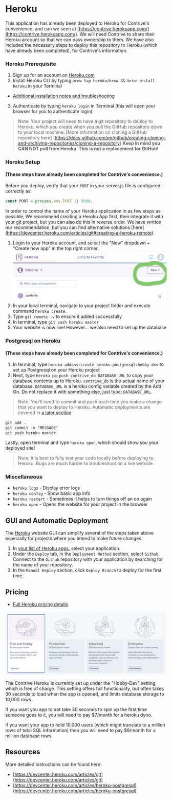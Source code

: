 # Heroku

This application has already been deployed to Heroku for Contrive's convenience, and can we seen at [https://contrive.herokuapp.com/](https://contrive.herokuapp.com/).  We will need Contrive to share their Heroku account so that we can pass ownership to them.  We have also included the necessary steps to deploy this repository to Heroku (which have already been completed), for Contrive's information.


### Heroku Prerequisite

1. Sign up for an account on [Heroku.com](https://www.heroku.com/)
2. Install Heroku CLI by typing `brew tap heroku/brew && brew install heroku` in your Terminal
  - [Additional installation notes and troubleshooting](https://devcenter.heroku.com/articles/heroku-cli#download-and-install)
3. Authenticate by typing `heroku login` in Terminal (this will open your browser for you to authenticate login)

> Note: Your project will need to have a git repository to deploy to Heroku, which you create when you pull the GitHub repository down to your local machine. [More information on cloning a GitHub repository here] (https://docs.github.com/en/github/creating-cloning-and-archiving-repositories/cloning-a-repository)
**Keep in mind you CAN NOT pull from Heroku. This is not a replacement for GitHub!**


### Heroku Setup
#### (These steps have already been completed for Contrive's convenience.)

Before you deploy, verify that your `PORT` in your server.js file is configured correctly as:

```JavaScript
const PORT = process.env.PORT || 5000;
```

In order to control the name of your Heroku application in as few steps as possible, We recommend creating a Heroku App first, then integrate it with your git project, but you can also do this in reverse order.  We have written our recommendation, but you can find alternative solutions [here] (https://devcenter.heroku.com/articles/git#creating-a-heroku-remote). 

1. Login to your Heroku account, and select the "New" dropdown + "Create new app" in the top right corner. ![Select "New" to create new app](./ReadMeImgs/herokuAddNew.png)
2. In your local terminal, navigate to your project folder and execute command `heroku create`.
3. Type `git remote -v` to ensure it added successfully
4. In terminal, type `git push heroku master`
5. Your website is now live! However... we also need to set up the database


### Postgresql on Heroku
#### (These steps have already been completed for Contrive's convenience.)

1. In terminal, type `heroku addons:create heroku-postgresql:hobby-dev` to set up Postgresql on your Heroku project
2. Next, type `heroku pg:push contrive_db DATABASE_URL` to copy your database contents up to Heroku. `contrive_db` is the actual name of your database. `DATABASE_URL` is a heroku config variable created by the Add On. Do not replace it with something else, just type: `DATABASE_URL`. 

> Note: You'll need to commit and push each time you make a change that you want to deploy to Heroku. Automatic deployments are covered in [a later section](#gui-and-automatic-deployment) 

```
git add .
git commit -m "MESSAGE"
git push heroku master
```

Lastly, open terminal and type `heroku open`, which should show you your deployed site!

> Note: It is best to fully test your code locally before deploying to Heroku. Bugs are much harder to troubleshoot on a live website.


### Miscellaneous

- `heroku logs` - Display error logs
- `heroku config` - Show basic app info
- `heroku restart` - Sometimes it helps to turn things off an on again
- `heroku open` - Opens the website for your project in the browser


## GUI and Automatic Deployment

The [Heroku](https://www.heroku.com/) website GUI can simplify several of the steps taken above especially for projects where you intend to make future changes.

1. In [your list of Heroku apps](https://dashboard.heroku.com/apps), select your application.
2. Under the `Deploy` tab, in the `Deployment Method` section, select `Github`. Connect to the `Github` repository with your application by searching for the name of your repository.
3. In the `Manual Deploy` section, click `Deploy Branch` to deploy for the first time.


## Pricing
- [Full Heroku pricing details](https://www.heroku.com/pricing)

![Select "New" to create new app](./ReadMeImgs/herokuPricing.png)

The Contrive Heroku is currently set up under the "Hobby-Dev" setting, which is free of charge.  This setting offers full functionality, but often takes 30 seconds to load when the app is opened, and limits database storage to 10,000 rows.

If you want you app to not take 30 seconds to spin up the first time someone goes to it, you will need to pay $7/month for a heroku dyno.

If you want your app to hold 10,000 users (which might translate to a million rows of total SQL information) then you will need to pay $9/month for a million database rows.

## Resources

More detailed instructions can be found here: 

- [https://devcenter.heroku.com/articles/git](https://devcenter.heroku.com/articles/git)
- [https://devcenter.heroku.com/articles/heroku-postgresql](https://devcenter.heroku.com/articles/heroku-postgresql)

